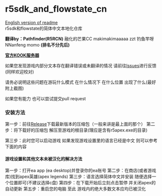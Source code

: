 # r5sdk_and_flowstate_cn  

[English version of readme](/README_ENG.md)  
r5sdk和flowstate的简体中文本地化仓库

**翻译by：Pathfinder(R5RCN)**
融化的芒果CC
makimakimaaaaa
zzt
钓鱼竿呀
NNanfeng
momo
**(排名不分先后)**

__[官方KOOK服务器](https://kook.top/MQLPDV "点击进入")__    

如果您发现游戏内部分文本存在翻译错误或未翻译的情况 请前往[Issues](https://github.com/r5rcn/r5sdk_and_flowstate_cn/issues)进行反馈(同样欢迎校对)

请务必说明这些问题在游玩什么模式 在什么情况下 在什么位置 出现了什么(最好附上截图)

如果您有能力 也可以尝试提交pull request
### 安装方法

第一步：前往[Release](https://github.com/r5rcn/r5sdk_and_flowstate_cn/releases)下载最新版本的压缩包（一般来讲是最上面的那个）
第二步：将下载好的压缩包 解压至游戏的根目录(理应是含有r5apex.exe的目录)

第三步：此时您可以启动游戏 如果发现游戏设置里的语言已经是中文 则可以参考下面的内容

#### 游戏设置和其他文本未被汉化的解决方法
第一步：打开ea app (ea desktop)并登录你的ea账号
第二步：在商店(或者游戏库)找到apex英雄(apex legends)
第三步：语言选择简体中文并安装 随便选择一个位置即可(不建议选择c盘)
第四步：在下载开始后立刻点击暂停 并关闭apex的自动更新
第五步：重启您的电脑
至此 游戏内的绝大多数文本应均已被汉化